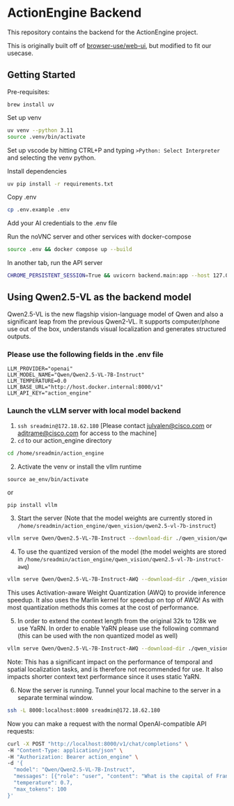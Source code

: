 # ActionEngine Backend

This repository contains the backend for the ActionEngine project.

This is originally built off of [browser-use/web-ui](https://github.com/browser-use/web-ui), but modified to fit our usecase.

## Getting Started

Pre-requisites:

```
brew install uv
```

Set up venv

```bash
uv venv --python 3.11
source .venv/bin/activate
```

Set up vscode by hitting CTRL+P and typing `>Python: Select Interpreter` and selecting the venv python.

Install dependencies

```bash
uv pip install -r requirements.txt
```

Copy .env

```bash
cp .env.example .env
```

Add your AI credentials to the .env file

Run the noVNC server and other services with docker-compose

```bash
source .env && docker compose up --build
```

In another tab, run the API server

```bash
CHROME_PERSISTENT_SESSION=True && uvicorn backend.main:app --host 127.0.0.1 --port 7788 --reload
```

## Using Qwen2.5-VL as the backend model

Qwen2.5-VL is the new flagship vision-language model of Qwen and also a significant leap from the previous Qwen2-VL. It supports computer/phone use out of the box, understands visual localization and generates structured outputs.

### Please use the following fields in the .env file

```env
LLM_PROVIDER="openai"
LLM_MODEL_NAME="Qwen/Qwen2.5-VL-7B-Instruct"
LLM_TEMPERATURE=0.0
LLM_BASE_URL="http://host.docker.internal:8000/v1"
LLM_API_KEY="action_engine"
```

### Launch the vLLM server with local model backend

1. `ssh sreadmin@172.18.62.180` [Please contact julvalen@cisco.com or aditrame@cisco.com for access to the machine]
2. `cd` to our action_engine directory

```bash
cd /home/sreadmin/action_engine
```

2. Activate the venv or install the vllm runtime

```
source ae_env/bin/activate
```

or

```
pip install vllm
```

3. Start the server (Note that the model weights are currently stored in `/home/sreadmin/action_engine/qwen_vision/qwen2.5-vl-7b-instruct`)

```bash
vllm serve Qwen/Qwen2.5-VL-7B-Instruct --download-dir ./qwen_vision/qwen2.5-vl-7b-instruct --trust-remote-code --max-model-len 32768 --port 8000 --host 0.0.0.0 --dtype bfloat16 --limit-mm-per-prompt image=5,video=5 --api-key action_engine
```

4. To use the quantized version of the model (the model weights are stored in `/home/sreadmin/action_engine/qwen_vision/qwen2.5-vl-7b-instruct-awq`)

```bash
vllm serve Qwen/Qwen2.5-VL-7B-Instruct-AWQ --download-dir ./qwen_vision/qwen2.5-vl-7b-instruct-awq --quantization awq_marlin --trust-remote-code --max-model-len 128000 --port 8000 --host 0.0.0.0 --dtype float16 --limit-mm-per-prompt image=5,video=5 --api-key action_engine
```

This uses Activation-aware Weight Quantization (AWQ) to provide inference speedup. It also uses the Marlin kernel for speedup on top of AWQ!
As with most quantization methods this comes at the cost of performance. 

5. In order to extend the context length from the original 32k to 128k we use YaRN. In order to enable YaRN please use the following command (this can be used with the non quantized model as well) 

```bash
vllm serve Qwen/Qwen2.5-VL-7B-Instruct-AWQ --download-dir ./qwen_vision/qwen2.5-vl-7b-instruct-awq --quantization awq_marlin --trust-remote-code --max-model-len 128000 --port 8000 --host 0.0.0.0 --dtype float16 --limit-mm-per-prompt image=5,video=5 --api-key action_engine --rope-scaling '{"rope_type":"yarn","mrope_section": [ 16, 24, 24 ], "factor":4.0, "original_max_position_embeddings":32768}'
```

Note: This has a significant impact on the performance of temporal and spatial localization tasks, and is therefore not recommended for use. It also impacts shorter context text performance since it uses static YaRN.


6. Now the server is running. Tunnel your local machine to the server in a separate terminal window.

```bash
ssh -L 8000:localhost:8000 sreadmin@172.18.62.180
```

Now you can make a request with the normal OpenAI-compatible API requests:

```bash
curl -X POST "http://localhost:8000/v1/chat/completions" \
-H "Content-Type: application/json" \
-H "Authorization: Bearer action_engine" \
-d '{
  "model": "Qwen/Qwen2.5-VL-7B-Instruct",
  "messages": [{"role": "user", "content": "What is the capital of France?"}],
  "temperature": 0.7,
  "max_tokens": 100
}'
```
